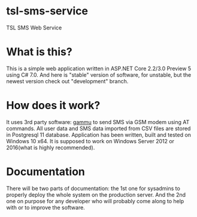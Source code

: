 # tsl-sms-service
TSL SMS Web Service

# What is this?

This is a simple web application written in ASP.NET Core 2.2/3.0 Preview 5 using C# 7.0. And here is "stable" version of software, for unstable, but the newest version check out "development" branch.

# How does it work?

It uses 3rd party software: [gammu](https://wammu.eu/gammu/) to send SMS via GSM modem using AT commands.
All user data and SMS data imported from CSV files are stored in Postgresql 11 database. 
Application has been written, built and tested on Windows 10 x64. It is supposed to work on Windows Server 2012 or 2016(what is highly recommended).

# Documentation

There will be two parts of documentation: the 1st one for sysadmins to properly deploy the whole system on the production server.
And the 2nd one on purpose for any developer who will probably come along to help with or to improve the software.
